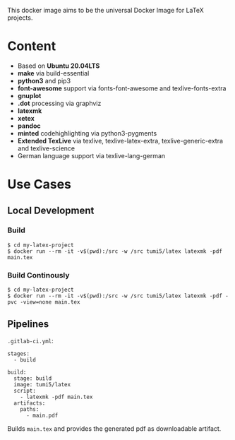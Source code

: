 This docker image aims to be the universal Docker Image for LaTeX projects.

# Content
* Based on **Ubuntu 20.04LTS**
* **make** via build-essential
* **python3** and pip3
* **font-awesome** support via fonts-font-awesome and texlive-fonts-extra
* **gnuplot**
* **.dot** processing via graphviz
* **latexmk**
* **xetex**
* **pandoc**
* **minted** codehighlighting via python3-pygments
* **Extended TexLive** via texlive, texlive-latex-extra, texlive-generic-extra and texlive-science
* German language support via texlive-lang-german

# Use Cases

## Local Development

### Build
```
$ cd my-latex-project
$ docker run --rm -it -v$(pwd):/src -w /src tumi5/latex latexmk -pdf main.tex
```

### Build Continously
```
$ cd my-latex-project
$ docker run --rm -it -v$(pwd):/src -w /src tumi5/latex latexmk -pdf -pvc -view=none main.tex
```

## Pipelines
`.gitlab-ci.yml`:
```
stages:
  - build

build:
  stage: build
  image: tumi5/latex
  script:
    - latexmk -pdf main.tex
  artifacts:
    paths:
      - main.pdf
```
Builds `main.tex` and provides the generated pdf as downloadable artifact.
